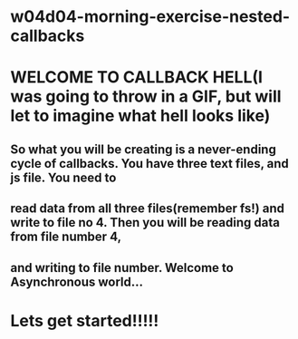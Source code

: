 # w04d04-morning-exercise-nested-callbacks

# WELCOME TO CALLBACK HELL(I was going to throw in a GIF, but will let to imagine what hell looks like)

## So what you will be creating is a never-ending cycle of callbacks. You have three text files, and js file. You need to 
## read data from all three files(remember fs!) and write to file no 4. Then you will be reading data from file number 4, 
## and writing to file number. Welcome to Asynchronous world...

# Lets get started!!!!!
